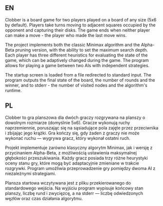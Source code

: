 ## EN
Clobber is a board game for two players played on a board of any size (5x6 by default). Players take turns moving to adjacent squares occupied by the opponent and capturing their disks. The game ends when neither player can make a move - the player who made the last move wins.

The project implements both the classic Minimax algorithm and the Alpha-Beta pruning version, with the ability to set the maximum search depth. Each player has three different heuristics for evaluating the state of the game, which can be adaptively changed during the game. The program allows for playing a game between two AIs with independent strategies.

The startup screen is loaded from a file redirected to standard input. The program outputs the final state of the board, the number of rounds and the winner, and to stderr - the number of visited nodes and the algorithm's runtime.

## PL
Clobber to gra planszowa dla dwóch graczy rozgrywana na planszy o dowolnym rozmiarze (domyślnie 5x6). Gracze wykonują ruchy naprzemiennie, poruszając się na sąsiadujące pola zajęte przez przeciwnika i zbijając jego krążki. Gra kończy się, gdy żaden z graczy nie może wykonać ruchu — wygrywa gracz, który wykonał ostatni ruch.

Projekt implementuje zarówno klasyczny algorytm Minimax, jak i wersję z przycinaniem Alpha-Beta, z możliwością ustawienia maksymalnej głębokości przeszukiwania. Każdy gracz posiada trzy różne heurystyki oceny stanu gry, które mogą być adaptacyjnie zmieniane w trakcie rozgrywki. Program umożliwia przeprowadzenie gry pomiędzy dwoma AI z niezależnymi strategiami.

Plansza startowa wczytywana jest z pliku przekierowanego do standardowego wejścia. Na wyjściu program wypisuje końcowy stan planszy, liczbę rund i zwycięzcę, a na stderr — liczbę odwiedzonych węzłów oraz czas działania algorytmu.
